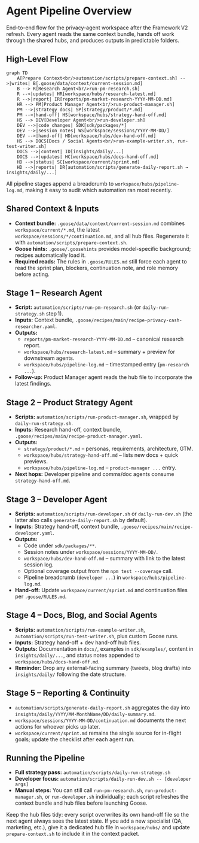 # Agent Pipeline Overview

End-to-end flow for the privacy-agent workspace after the Framework V2 refresh. Every agent reads the same context bundle, hands off work through the shared hubs, and produces outputs in predictable folders.

## High-Level Flow

```mermaid
graph TD
    A[Prepare Context<br/>automation/scripts/prepare-context.sh] -->|writes| B[.goose/data/context/current-session.md]
    B --> R[Research Agent<br/>run-pm-research.sh]
    R -->|updates| HR[workspace/hubs/research-latest.md]
    R -->|report| IR[reports/pm-market-research-YYYY-MM-DD.md]
    HR --> PM[Product Manager Agent<br/>run-product-manager.sh]
    PM -->|strategy docs| SP[strategy/product/*.md]
    PM -->|hand-off| HS[workspace/hubs/strategy-hand-off.md]
    HS --> DEV[Developer Agent<br/>run-developer.sh]
    DEV -->|code changes| SDK[sdk/packages/*]
    DEV -->|session notes| WS[workspace/sessions/YYYY-MM-DD/]
    DEV -->|hand-off| HD[workspace/hubs/dev-hand-off.md]
    HS --> DOCS[Docs / Social Agents<br/>run-example-writer.sh, run-test-writer.sh]
    DOCS -->|content| ID[insights/daily/...]
    DOCS -->|updates| HC[workspace/hubs/docs-hand-off.md]
    HD -->|status| SC[workspace/current/sprint.md]
    HD -->|reports| DR[automation/scripts/generate-daily-report.sh → insights/daily/...]
```

All pipeline stages append a breadcrumb to `workspace/hubs/pipeline-log.md`, making it easy to audit which automation ran most recently.

## Shared Context & Inputs

- **Context bundle:** `.goose/data/context/current-session.md` combines `workspace/current/*.md`, the latest `workspace/sessions/*/continuation.md`, and all hub files. Regenerate it with `automation/scripts/prepare-context.sh`.
- **Goose hints:** `.goose/.goosehints` provides model-specific background; recipes automatically load it.
- **Required reads:** The rules in `.goose/RULES.md` still force each agent to read the sprint plan, blockers, continuation note, and role memory before acting.

## Stage 1 – Research Agent

- **Script:** `automation/scripts/run-pm-research.sh` (or `daily-run-strategy.sh` step 1).
- **Inputs:** Context bundle, `.goose/recipes/main/recipe-privacy-cash-researcher.yaml`.
- **Outputs:**
  - `reports/pm-market-research-YYYY-MM-DD.md` – canonical research report.
  - `workspace/hubs/research-latest.md` – summary + preview for downstream agents.
  - `workspace/hubs/pipeline-log.md` – timestamped entry (`pm-research ...`).
- **Follow-up:** Product Manager agent reads the hub file to incorporate the latest findings.

## Stage 2 – Product Strategy Agent

- **Scripts:** `automation/scripts/run-product-manager.sh`, wrapped by `daily-run-strategy.sh`.
- **Inputs:** Research hand-off, context bundle, `.goose/recipes/main/recipe-product-manager.yaml`.
- **Outputs:**
  - `strategy/product/*.md` – personas, requirements, architecture, GTM.
  - `workspace/hubs/strategy-hand-off.md` – lists new docs + quick previews.
  - `workspace/hubs/pipeline-log.md` – `product-manager ...` entry.
- **Next hops:** Developer pipeline and comms/doc agents consume `strategy-hand-off.md`.

## Stage 3 – Developer Agent

- **Scripts:** `automation/scripts/run-developer.sh` or `daily-run-dev.sh` (the latter also calls `generate-daily-report.sh` by default).
- **Inputs:** Strategy hand-off, context bundle, `.goose/recipes/main/recipe-developer.yaml`.
- **Outputs:**
  - Code under `sdk/packages/**`.
  - Session notes under `workspace/sessions/YYYY-MM-DD/`.
  - `workspace/hubs/dev-hand-off.md` – summary with link to the latest session log.
  - Optional coverage output from the `npm test --coverage` call.
  - Pipeline breadcrumb (`developer ...`) in `workspace/hubs/pipeline-log.md`.
- **Hand-off:** Update `workspace/current/sprint.md` and continuation files per `.goose/RULES.md`.

## Stage 4 – Docs, Blog, and Social Agents

- **Scripts:** `automation/scripts/run-example-writer.sh`, `automation/scripts/run-test-writer.sh`, plus custom Goose runs.
- **Inputs:** Strategy hand-off + dev hand-off hub files.
- **Outputs:** Documentation in `docs/`, examples in `sdk/examples/`, content in `insights/daily/...`, and status notes appended to `workspace/hubs/docs-hand-off.md`.
- **Reminder:** Drop any external-facing summary (tweets, blog drafts) into `insights/daily/` following the date structure.

## Stage 5 – Reporting & Continuity

- `automation/scripts/generate-daily-report.sh` aggregates the day into `insights/daily/YYYY/MM-MonthName/DD/daily-summary.md`.
- `workspace/sessions/YYYY-MM-DD/continuation.md` documents the next actions for whoever picks up later.
- `workspace/current/sprint.md` remains the single source for in-flight goals; update the checklist after each agent run.

## Running the Pipeline

- **Full strategy pass:** `automation/scripts/daily-run-strategy.sh`
- **Developer focus:** `automation/scripts/daily-run-dev.sh -- [developer args]`
- **Manual steps:** You can still call `run-pm-research.sh`, `run-product-manager.sh`, or `run-developer.sh` individually; each script refreshes the context bundle and hub files before launching Goose.

Keep the hub files tidy: every script overwrites its own hand-off file so the next agent always sees the latest state. If you add a new specialist (QA, marketing, etc.), give it a dedicated hub file in `workspace/hubs/` and update `prepare-context.sh` to include it in the context packet.
